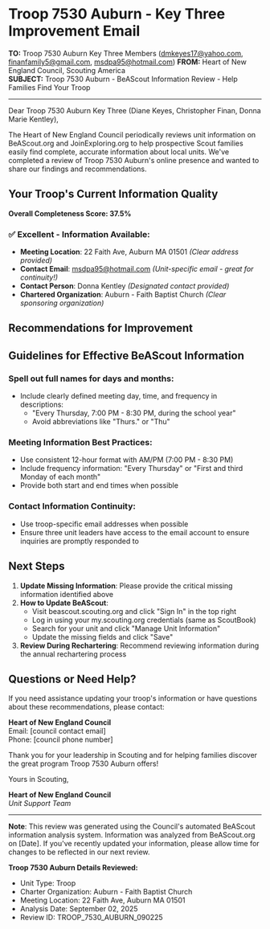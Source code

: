 # Troop 7530 Auburn - Key Three Improvement Email

**TO:** Troop 7530 Auburn Key Three Members (dmkeyes17@yahoo.com, finanfamily5@gmail.com, msdpa95@hotmail.com)
**FROM:** Heart of New England Council, Scouting America  
**SUBJECT:** Troop 7530 Auburn - BeAScout Information Review - Help Families Find Your Troop  

---

Dear Troop 7530 Auburn Key Three (Diane Keyes, Christopher  Finan, Donna Marie Kentley),

The Heart of New England Council periodically reviews unit information on BeAScout.org and JoinExploring.org to help prospective Scout families easily find complete, accurate information about local units. We've completed a review of Troop 7530 Auburn's online presence and wanted to share our findings and recommendations.

## Your Troop's Current Information Quality

**Overall Completeness Score: 37.5%**



### ✅ **Excellent - Information Available:**
- **Meeting Location**: 22 Faith Ave, Auburn MA 01501 *(Clear address provided)*
- **Contact Email**: msdpa95@hotmail.com *(Unit-specific email - great for continuity!)*
- **Contact Person**: Donna Kentley *(Designated contact provided)*
- **Chartered Organization**: Auburn - Faith Baptist Church *(Clear sponsoring organization)*

## Recommendations for Improvement



## Guidelines for Effective BeAScout Information

### **Spell out full names for days and months:**
- Include clearly defined meeting day, time, and frequency in descriptions:
  - "Every Thursday, 7:00 PM - 8:30 PM, during the school year"
  - Avoid abbreviations like "Thurs." or "Thu"

### **Meeting Information Best Practices:**
- Use consistent 12-hour format with AM/PM (7:00 PM - 8:30 PM)
- Include frequency information: "Every Thursday" or "First and third Monday of each month"
- Provide both start and end times when possible

### **Contact Information Continuity:**
- Use troop-specific email addresses when possible
- Ensure three unit leaders have access to the email account to ensure inquiries are promptly responded to

## Next Steps

1. **Update Missing Information**: Please provide the critical missing information identified above
2. **How to Update BeAScout**: 
   - Visit beascout.scouting.org and click "Sign In" in the top right
   - Log in using your my.scouting.org credentials (same as ScoutBook)
   - Search for your unit and click "Manage Unit Information"
   - Update the missing fields and click "Save"
3. **Review During Rechartering**: Recommend reviewing information during the annual rechartering process

## Questions or Need Help?

If you need assistance updating your troop's information or have questions about these recommendations, please contact:

**Heart of New England Council**  
Email: [council contact email]  
Phone: [council phone number]

Thank you for your leadership in Scouting and for helping families discover the great program Troop 7530 Auburn offers!

Yours in Scouting,

**Heart of New England Council**  
*Unit Support Team*

---

**Note**: This review was generated using the Council's automated BeAScout information analysis system. Information was analyzed from BeAScout.org on [Date]. If you've recently updated your information, please allow time for changes to be reflected in our next review.

**Troop 7530 Auburn Details Reviewed:**
- Unit Type: Troop
- Charter Organization: Auburn - Faith Baptist Church  
- Meeting Location: 22 Faith Ave, Auburn MA 01501
- Analysis Date: September 02, 2025
- Review ID: TROOP_7530_AUBURN_090225